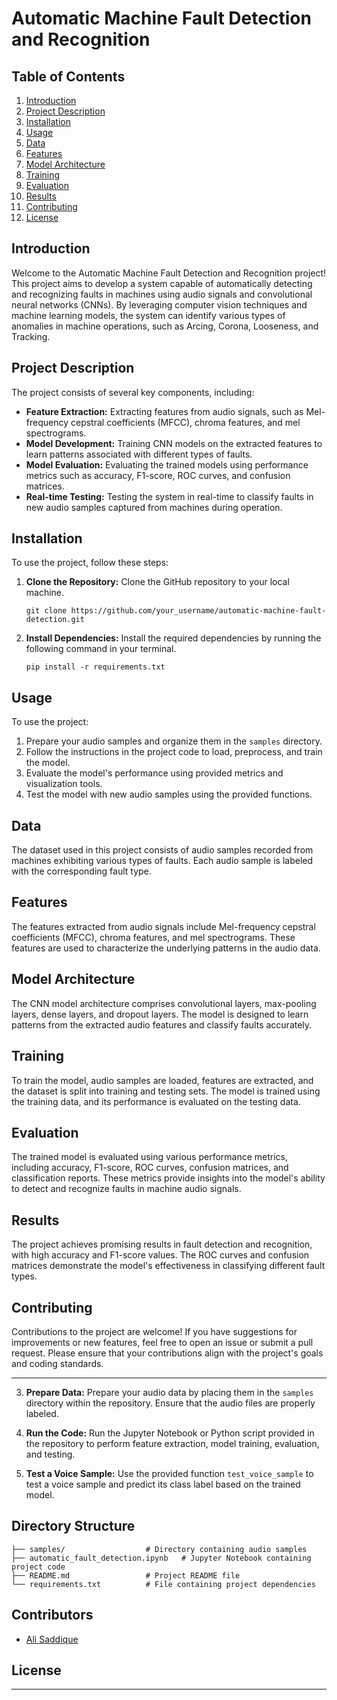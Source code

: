 
# Automatic Machine Fault Detection and Recognition

## Table of Contents
1. [Introduction](#introduction)
2. [Project Description](#project-description)
3. [Installation](#installation)
4. [Usage](#usage)
5. [Data](#data)
6. [Features](#features)
7. [Model Architecture](#model-architecture)
8. [Training](#training)
9. [Evaluation](#evaluation)
10. [Results](#results)
11. [Contributing](#contributing)
12. [License](#license)

## Introduction <a name="introduction"></a>
Welcome to the Automatic Machine Fault Detection and Recognition project! This project aims to develop a system capable of automatically detecting and recognizing faults in machines using audio signals and convolutional neural networks (CNNs). By leveraging computer vision techniques and machine learning models, the system can identify various types of anomalies in machine operations, such as Arcing, Corona, Looseness, and Tracking.

## Project Description <a name="project-description"></a>
The project consists of several key components, including:
- **Feature Extraction:** Extracting features from audio signals, such as Mel-frequency cepstral coefficients (MFCC), chroma features, and mel spectrograms.
- **Model Development:** Training CNN models on the extracted features to learn patterns associated with different types of faults.
- **Model Evaluation:** Evaluating the trained models using performance metrics such as accuracy, F1-score, ROC curves, and confusion matrices.
- **Real-time Testing:** Testing the system in real-time to classify faults in new audio samples captured from machines during operation.

## Installation <a name="installation"></a>

To use the project, follow these steps:

1. **Clone the Repository:** Clone the GitHub repository to your local machine.
   ```
   git clone https://github.com/your_username/automatic-machine-fault-detection.git
   ```

2. **Install Dependencies:** Install the required dependencies by running the following command in your terminal.
   ```
   pip install -r requirements.txt
   ```

## Usage <a name="usage"></a>
To use the project:
1. Prepare your audio samples and organize them in the `samples` directory.
2. Follow the instructions in the project code to load, preprocess, and train the model.
3. Evaluate the model's performance using provided metrics and visualization tools.
4. Test the model with new audio samples using the provided functions.

## Data <a name="data"></a>
The dataset used in this project consists of audio samples recorded from machines exhibiting various types of faults. Each audio sample is labeled with the corresponding fault type.

## Features <a name="features"></a>
The features extracted from audio signals include Mel-frequency cepstral coefficients (MFCC), chroma features, and mel spectrograms. These features are used to characterize the underlying patterns in the audio data.

## Model Architecture <a name="model-architecture"></a>
The CNN model architecture comprises convolutional layers, max-pooling layers, dense layers, and dropout layers. The model is designed to learn patterns from the extracted audio features and classify faults accurately.

## Training <a name="training"></a>
To train the model, audio samples are loaded, features are extracted, and the dataset is split into training and testing sets. The model is trained using the training data, and its performance is evaluated on the testing data.

## Evaluation <a name="evaluation"></a>
The trained model is evaluated using various performance metrics, including accuracy, F1-score, ROC curves, confusion matrices, and classification reports. These metrics provide insights into the model's ability to detect and recognize faults in machine audio signals.

## Results <a name="results"></a>
The project achieves promising results in fault detection and recognition, with high accuracy and F1-score values. The ROC curves and confusion matrices demonstrate the model's effectiveness in classifying different fault types.

## Contributing <a name="contributing"></a>
Contributions to the project are welcome! If you have suggestions for improvements or new features, feel free to open an issue or submit a pull request. Please ensure that your contributions align with the project's goals and coding standards.

---


3. **Prepare Data:** Prepare your audio data by placing them in the `samples` directory within the repository. Ensure that the audio files are properly labeled.

4. **Run the Code:** Run the Jupyter Notebook or Python script provided in the repository to perform feature extraction, model training, evaluation, and testing.

5. **Test a Voice Sample:** Use the provided function `test_voice_sample` to test a voice sample and predict its class label based on the trained model.

## Directory Structure
```
├── samples/                  # Directory containing audio samples
├── automatic_fault_detection.ipynb   # Jupyter Notebook containing project code
├── README.md                 # Project README file
└── requirements.txt          # File containing project dependencies
```

## Contributors
- [Ali Saddique](https://github.com/Alisaddique)


## License
--------------------
